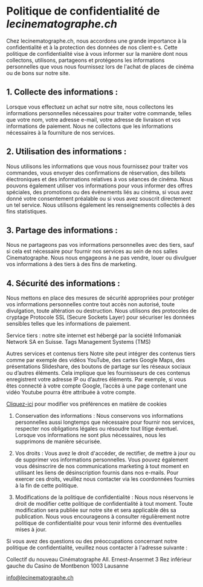 # Politique de confidentialité de *lecinematographe.ch*
Chez lecinematographe.ch, nous accordons une grande importance à la confidentialité et à la protection des données de nos client·e·s. Cette politique de confidentialité vise à vous informer sur la manière dont nous collectons, utilisons, partageons et protégeons les informations personnelles que vous nous fournissez lors de l'achat de places de cinéma ou de bons sur notre site.

## 1. Collecte des informations :
   Lorsque vous effectuez un achat sur notre site, nous collectons les informations personnelles nécessaires pour traiter votre commande, telles que votre nom, votre adresse e-mail, votre adresse de livraison et vos informations de paiement. Nous ne collectons que les informations nécessaires à la fourniture de nos services.

## 2. Utilisation des informations :
   Nous utilisons les informations que vous nous fournissez pour traiter vos commandes, vous envoyer des confirmations de réservation, des billets électroniques et des informations relatives à vos séances de cinéma. Nous pouvons également utiliser vos informations pour vous informer des offres spéciales, des promotions ou des événements liés au cinéma, si vous avez donné votre consentement préalable ou si vous avez souscrit directement un tel service. Nous utilisons également les renseignements collectés à des fins statistiques.

## 3. Partage des informations :
   Nous ne partageons pas vos informations personnelles avec des tiers, sauf si cela est nécessaire pour fournir nos services au sein de nos salles Cinematographe. Nous nous engageons à ne pas vendre, louer ou divulguer vos informations à des tiers à des fins de marketing.

## 4. Sécurité des informations :
   Nous mettons en place des mesures de sécurité appropriées pour protéger vos informations personnelles contre tout accès non autorisé, toute divulgation, toute altération ou destruction. Nous utilisons des protocoles de cryptage Protocole SSL (Secure Sockets Layer) pour sécuriser les données sensibles telles que les informations de paiement.

Service tiers : notre site internet est hébergé par la société Infomaniak Network SA en Suisse. Tags Management Systems (TMS)

Autres services et contenus tiers
Notre site peut intégrer des contenus tiers comme par exemple des vidéos YouTube, des cartes Google Maps, des présentations Slideshare, des boutons de partage sur les réseaux sociaux ou d’autres éléments.
Cela implique que les fournisseurs de ces contenus enregistrent votre adresse IP ou d’autres éléments. Par exemple, si vous êtes connecté à votre compte Google, l’accès à une page contenant une vidéo Youtube pourra être attribuée à votre compte.

[Cliquez-ici](/#) pour modifier vos préférences en matière de cookies

1. Conservation des informations :
   Nous conservons vos informations personnelles aussi longtemps que nécessaire pour fournir nos services, respecter nos obligations légales ou résoudre tout litige éventuel. Lorsque vos informations ne sont plus nécessaires, nous les supprimons de manière sécurisée.

2. Vos droits :
   Vous avez le droit d'accéder, de rectifier, de mettre à jour ou de supprimer vos informations personnelles. Vous pouvez également vous désinscrire de nos communications marketing à tout moment en utilisant les liens de désinscription fournis dans nos e-mails. Pour exercer ces droits, veuillez nous contacter via les coordonnées fournies à la fin de cette politique.

3. Modifications de la politique de confidentialité :
   Nous nous réservons le droit de modifier cette politique de confidentialité à tout moment. Toute modification sera publiée sur notre site et sera applicable dès sa publication. Nous vous encourageons à consulter régulièrement notre politique de confidentialité pour vous tenir informé des éventuelles mises à jour.

Si vous avez des questions ou des préoccupations concernant notre politique de confidentialité, veuillez nous contacter à l'adresse suivante :

Collectif du nouveau Cinématographe 
All. Ernest-Ansermet 3 
Rez inférieur gauche du Casino de Montbenon 
1003 Lausanne

info@lecinematographe.ch
